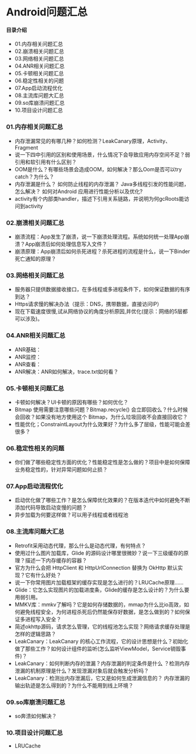 # Android问题汇总
#### 目录介绍
- 01.内存相关问题汇总
- 02.崩溃相关问题汇总
- 03.网络相关问题汇总
- 04.ANR相关问题汇总
- 05.卡顿相关问题汇总
- 06.稳定性相关的问题
- 07.App启动流程优化
- 08.主流库问题大汇总
- 09.so库崩溃问题汇总
- 10.项目设计问题汇总



### 01.内存相关问题汇总
- 内存泄漏常见的有哪几种？如何检测？LeakCanary原理，Activity、Fragment
- 说一下四中引用的区别和使用场景，什么情况下会导致应用内存空间不足？弱引用和软引用有什么区别？
- OOM是什么？有哪些场景会造成OOM，如何解决？那么Oom是否可以try catch？为什么？
- 内存泄漏是什么？ 如何防止线程的内存泄漏？ Java多线程引发的性能问题，怎么解决？ 如何对Android 应用进行性能分析以及优化? 
- activity有个内部类handler，描述下引用关系链路，并说明为何gcRoots能访问到activity




### 02.崩溃相关问题汇总
- 崩溃流程：App发生了崩溃，说一下崩溃处理流程。系统如何统一处理App崩溃？App崩溃后如何处理信息写入文件？
- 崩溃原理：App崩溃后如何杀死进程？杀死进程的流程是什么，说一下Binder死亡通知的原理？



### 03.网络相关问题汇总
- 服务器只提供数据接收接口，在多线程或多进程条件下，如何保证数据的有序到达？
- Https请求慢的解决办法（提示：DNS，携带数据，直接访问IP）
- 现在下载速度很慢,试从网络协议的角度分析原因,并优化(提示：网络的5层都可以涉及)。



### 04.ANR相关问题汇总
- ANR基础：
- ANR监控：
- ANR查看：
- ANR解决：ANR如何解决，trace.txt如何看？



### 05.卡顿相关问题汇总
- 卡顿如何解决？UI卡顿的原因有哪些？如何优化？
- Bitmap 使用需要注意哪些问题？Bitmap.recycle() 会立即回收么？什么时候会回收？如果没有地方使用这个 Bitmap，为什么垃圾回收不会直接回收它？
- 性能优化；ConstraintLayout为什么效果好？为什么多了层级，性能可能会差很多？
  


### 06.稳定性相关的问题
- 你们做了哪些稳定性方面的优化？性能稳定性是怎么做的？项目中是如何保障业务稳定性的，针对异常问题如何止损？


### 07.App启动流程优化
- 启动优化做了哪些工作？是怎么保障优化效果的？在版本迭代中如何避免不断添加代码导致启动变慢的问题？
- 异步加载为何要这样做？可以用子线程或者线程池



### 08.主流库问题大汇总
- Retrofit采用动态代理，那么什么是动态代理，有何特点？
- 使用过什么图片加载库，Glide 的源码设计哪里很微妙？说一下三级缓存的原理？描述一下内存缓存的容器？
- 官方为什么会把 HttpClient 和 HttpUrlConnection 替换为 OkHttp 默认实现？它有什么好处？
- 说一下你常用图片加载框架的缓存实现是怎么进行的？LRUCache原理……
- Glide：它怎么实现图片的加载进度条，Glide的缓存是怎么设计的？为什么要用弱引用。
- MMKV库：mmkv了解吗？它是如何存储数据的，mmap为什么比io高效，如何避免线程安全，为何进程杀死后仍然能保存好数据，是怎么做到的？如何保证多进程写入安全？
- 简述okhttp源码，请求怎么管理，它的线程池怎么实现？网络请求缓存处理是怎样的逻辑思路？
- LeakCanary：LeakCanary 的核心工作流程，它的设计思想是什么？初始化做了那些工作？如何设计组件的监听(怎么监听ViewModel，Service销毁事件)？
- LeakCanary：如何判断内存的泄漏？内存泄漏的判定条件是什么 ？检测内存泄漏的机制原理是什么？发现泄漏对象后就会触发分析吗？
- LeakCanary：检测出内存泄漏后，它又是如何生成泄漏信息的？ 内存泄漏的输出轨迹是怎么得到的？为什么不能用到线上环境？



### 09.so库崩溃问题汇总
- so奔溃如何解决？



### 10.项目设计问题汇总
- LRUCache









